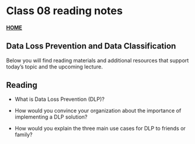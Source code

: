 # Class 08 reading notes

#### [HOME](https://cesarderio.github.io/reading-notes/)

## Data Loss Prevention and Data Classification

Below you will find reading materials and additional resources that support today’s topic and the upcoming lecture.

## Reading

* What is Data Loss Prevention (DLP)?

* How would you convince your organization about the importance of implementing a DLP solution?

* How would you explain the three main use cases for DLP to friends or family?
